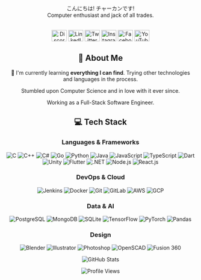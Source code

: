 
<div id="introduction" align="center">
  こんにちは!
  チャーカンです!
  <br />
  Computer enthusiast and jack of all trades.
  
  <br />
  <br />
  
  <a href="https://discordapp.com/users/326659993606553600" target="_blank"><img src="https://raw.githubusercontent.com/rahuldkjain/github-profile-readme-generator/master/src/images/icons/Social/discord.svg" alt="Discord" height="30" width="40" /></a>
  <a href="https://linkedin.com/in/crosline" target="_blank"><img src="https://raw.githubusercontent.com/rahuldkjain/github-profile-readme-generator/master/src/images/icons/Social/linked-in-alt.svg" alt="LinkedIn" height="30" width="40" /></a>
  <a href="https://twitter.com/cagkansan" target="_blank"><img src="https://raw.githubusercontent.com/rahuldkjain/github-profile-readme-generator/master/src/images/icons/Social/twitter.svg" alt="Twitter" height="30" width="40" /></a>
  <a href="https://instagram.com/croslines" target="_blank"><img src="https://raw.githubusercontent.com/rahuldkjain/github-profile-readme-generator/master/src/images/icons/Social/instagram.svg" alt="Instagram" height="30" width="40" /></a>
  <a href="https://fb.com/croslines" target="_blank"><img src="https://raw.githubusercontent.com/rahuldkjain/github-profile-readme-generator/master/src/images/icons/Social/facebook.svg" alt="Facebook" height="30" width="40" /></a>
  <a href="https://www.youtube.com/c/çağkan çağlayanel" target="_blank"><img src="https://raw.githubusercontent.com/rahuldkjain/github-profile-readme-generator/master/src/images/icons/Social/youtube.svg" alt="YouTube" height="30" width="40" /></a>
</div>

<div id="about" align="center">

## 🚀 About Me
🌱 I'm currently learning **everything I can find**. Trying other technologies and languages in the process.

Stumbled upon Computer Science and in love with it ever since.

Working as a Full-Stack Software Engineer.
</div>

<div id="tech stack" align="center">

  ## 💻 Tech Stack
  
  ### Languages & Frameworks
  ![C](https://img.shields.io/badge/-C-A8B9CC?style=flat-square&logo=c&logoColor=white)
  ![C++](https://img.shields.io/badge/-C++-00599C?style=flat-square&logo=c%2B%2B&logoColor=white)
  ![C#](https://img.shields.io/badge/-C%23-239120?style=flat-square&logo=c-sharp&logoColor=white)
  ![Go](https://img.shields.io/badge/-Go-00ADD8?style=flat-square&logo=go&logoColor=white)
  ![Python](https://img.shields.io/badge/-Python-3776AB?style=flat-square&logo=python&logoColor=white)
  ![Java](https://img.shields.io/badge/-Java-007396?style=flat-square&logo=openjdk&logoColor=white)
  ![JavaScript](https://img.shields.io/badge/-JavaScript-F7DF1E?style=flat-square&logo=javascript&logoColor=black)
  ![TypeScript](https://img.shields.io/badge/-TypeScript-3178C6?style=flat-square&logo=typescript&logoColor=white)
  ![Dart](https://img.shields.io/badge/-Dart-0175C2?style=flat-square&logo=dart&logoColor=white)
  <br />
  ![Unity](https://img.shields.io/badge/-Unity-000000?style=flat-square&logo=unity&logoColor=white)
  ![Flutter](https://img.shields.io/badge/-Flutter-02569B?style=flat-square&logo=flutter&logoColor=white)
  ![.NET](https://img.shields.io/badge/-.NET-512BD4?style=flat-square&logo=.net&logoColor=white)
  ![Node.js](https://img.shields.io/badge/-Node.js-339933?style=flat-square&logo=node.js&logoColor=white)
  ![React.js](https://img.shields.io/badge/-ReactJs-61DAFB?style=flat-square&logo=react&logoColor=black)
  
  ### DevOps & Cloud
  ![Jenkins](https://img.shields.io/badge/-Jenkins-D24939?style=flat-square&logo=jenkins&logoColor=white)
  ![Docker](https://img.shields.io/badge/-Docker-2496ED?style=flat-square&logo=docker&logoColor=white)
  ![Git](https://img.shields.io/badge/-Git-F05032?style=flat-square&logo=git&logoColor=white)
  ![GitLab](https://img.shields.io/badge/-GitLab-FCA121?style=flat-square&logo=gitlab&logoColor=white)
  ![AWS](https://img.shields.io/badge/-AWS-232F3E?style=flat-square&logo=amazon-aws&logoColor=white)
  ![GCP](https://img.shields.io/badge/-GCP-4285F4?style=flat-square&logo=google-cloud&logoColor=white)
  
  ### Data & AI
  ![PostgreSQL](https://img.shields.io/badge/-PostgreSQL-336791?style=flat-square&logo=postgresql&logoColor=white)
  ![MongoDB](https://img.shields.io/badge/-MongoDB-47A248?style=flat-square&logo=mongodb&logoColor=white)
  ![SQLite](https://img.shields.io/badge/-SQLite-003B57?style=flat-square&logo=sqlite&logoColor=white)
  ![TensorFlow](https://img.shields.io/badge/-TensorFlow-FF6F00?style=flat-square&logo=tensorflow&logoColor=white)
  ![PyTorch](https://img.shields.io/badge/-PyTorch-EE4C2C?style=flat-square&logo=pytorch&logoColor=white)
  ![Pandas](https://img.shields.io/badge/-Pandas-150458?style=flat-square&logo=pandas&logoColor=white)
  
  ### Design
  ![Blender](https://img.shields.io/badge/-Blender-F5792A?style=flat-square&logo=blender&logoColor=white)
  ![Illustrator](https://img.shields.io/badge/-Illustrator-FF9A00?style=flat-square&logo=adobe-illustrator&logoColor=white)
  ![Photoshop](https://img.shields.io/badge/-Photoshop-31A8FF?style=flat-square&logo=adobe-photoshop&logoColor=white)
  ![OpenSCAD](https://img.shields.io/badge/-OpenSCAD-5C93C4?style=flat-square&logo=openscad&logoColor=white)
  ![Fusion 360](https://img.shields.io/badge/-Fusion%20360-FF6D00?style=flat-square&logo=autodesk&logoColor=white)

</div>

<div id="stats" align="center">
  
  ![GitHub Stats](https://github-readme-stats.vercel.app/api?username=crosline&show_icons=true&theme=transparent&locale=en)
    
  ![Profile Views](https://komarev.com/ghpvc/?username=crosline&label=Profile%20views&color=0e75b6&style=flat)

</div>
